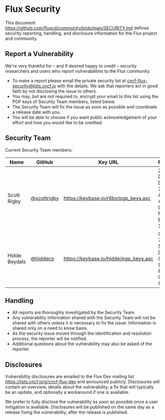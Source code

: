 # Flux Security

This document <https://github.com/fluxcd/community/blob/main/SECURITY.md> defines security reporting, handling, and disclosure information for the Flux project and community.

## Report a Vulnerability

We're very thankful for – and if desired happy to credit – security researchers and users who report vulnerabilities to the Flux community.

- To make a report please email the private security list at <cncf-flux-security@lists.cncf.io> with the details.
  We ask that reporters act in good faith by not disclosing the issue to others.
- You may, but are not required to, encrypt your email to this list using the PGP keys of Security Team members, listed below.
- The Security Team will fix the issue as soon as possible and coordinate a release date with you.
- You will be able to choose if you want public acknowledgement of your effort and how you would like to be credited.

## Security Team

Current Security Team members:

| Name | GitHub | Key URL | Fingerprint |
| -- | -- | -- | -- |
| Scott Rigby | [@scottrigby](https://github.com/scottrigby) | <https://keybase.io/r6by/pgp_keys.asc> | 208D D36E D5BB 3745 A167 43A4 C7C6 FBB5 B91C 1155 |
| Hidde Beydals | [@hiddeco](https://github.com/hiddeco) | <https://keybase.io/hidde/pgp_keys.asc> | C910 7A9B 55A4 DD77 062B 9731 B6E3 6A6A C54A CD59 |

## Handling

- All reports are thoroughly investigated by the Security Team.
- Any vulnerability information shared with the Security Team will not be shared with others unless it is necessary to fix the issue.
  Information is shared only on a need to know basis.
- As the security issue moves through the identification and resolution process, the reporter will be notified.
- Additional questions about the vulnerability may also be asked of the reporter.

## Disclosures

Vulnerability disclosures are emailed to the Flux Dev mailing list <https://lists.cncf.io/g/cncf-flux-dev> and announced publicly.
Disclosures will contain an overview, details about the vulnerability, a fix that will typically be an update, and optionally a workaround if one is available.

We prefer to fully disclose the vulnerability as soon as possible once a user mitigation is available.
Disclosures will be published on the same day as a release fixing the vulnerability, after the release is published.
